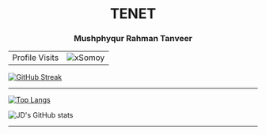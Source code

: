<h1 align="center">TENET</h1>
<h3 align="center">Mushphyqur Rahman Tanveer</h3>


<!-- visitor counter -->
<table aligh="center">
  <tr>
    <td>Profile Visits</td>
    <td><img src="https://profile-counter.glitch.me/xsomoy/count.svg" alt="xSomoy" /></td>
  </tr>
</table>

<!-- Streak -->

[![GitHub Streak](https://github-readme-streak-stats.herokuapp.com?user=xSomoy&theme=tokionight&hide_border=true&fire=DD2727)](https://git.io/streak-stats)
<!-- https://git.io/streak-stats -->
<!-- https://git.io/streak-stats -->
<!-- ***[Streak](https://github-readme-streak-stats.herokuapp.com?user=xSomoy&theme=github-dark&hide_border=true&fire=DD2727)*** -->
---


<!-- Stats  -->
  
[![Top Langs](https://github-readme-stats.vercel.app/api/top-langs/?username=xSomoy&hide_progress=false&layout=compact&langs_count=5&theme=blue-green)](https://github.com/anuraghazra/github-readme-stats)

![JD's GitHub stats](https://github-readme-stats.vercel.app/api?username=xSomoy&count_private=true&show_icons=true&theme=blue-green)

---

<!-- asdasd -->
